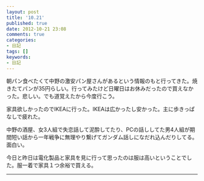 ```yaml
---
layout: post
title: '10.21'
published: true
date: 2012-10-21 23:08
comments: true
categories:
- 日記
tags: []
keywords:
- 日記
---
```

朝パン食べたくて中野の激安パン屋さんがあるという情報のもと行ってきた。焼きたてパンが35円らしい。行ってみたけど日曜日はお休みだったので買えなかった。悲しい。でも道覚えたから今度行こう。

家具欲しかったのでIKEAに行った。IKEAは広かったし安かった。主に歩きっぱなしで疲れた。

中野の酒屋、女3人組で失恋話して泥酔してたり、PCの話ししてた男4人組が期間短い話から一年戦争に無理やり繋げてガンダム話しになだれ込んだりしてる。面白い。

今日と昨日は電化製品と家具を見に行って思ったのは服は高いということでした。服一着で家具１つ余裕で買える。

---

